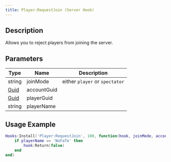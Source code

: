 ```yaml
---
title: Player:RequestJoin (Server Hook)
---
```

## Description

Allows you to reject players from joining the server.

## Parameters

| Type                              | Name        | Description                    |
| --------------------------------- | ----------- | ------------------------------ |
| string                            | joinMode    | either `player` or `spectator` |
| [Guid](/vext/ref/shared/class/guid) | accountGuid |                                |
| [Guid](/vext/ref/shared/class/guid) | playerGuid  |                                |
| string                            | playerName  |                                |

## Usage Example

``` lua
Hooks:Install('Player:RequestJoin', 100, function(hook, joinMode, accountGuid, playerGuid, playerName)
    if playerName == 'NoFaTe' then
        hook:Return(false)
    end
end)
```
